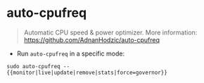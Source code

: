 # auto-cpufreq

> Automatic CPU speed & power optimizer.
> More information: <https://github.com/AdnanHodzic/auto-cpufreq>

- Run `auto-cpufreq` in a specific mode:

`sudo auto-cpufreq --{{monitor|live|update|remove|stats|force=governor}}`
